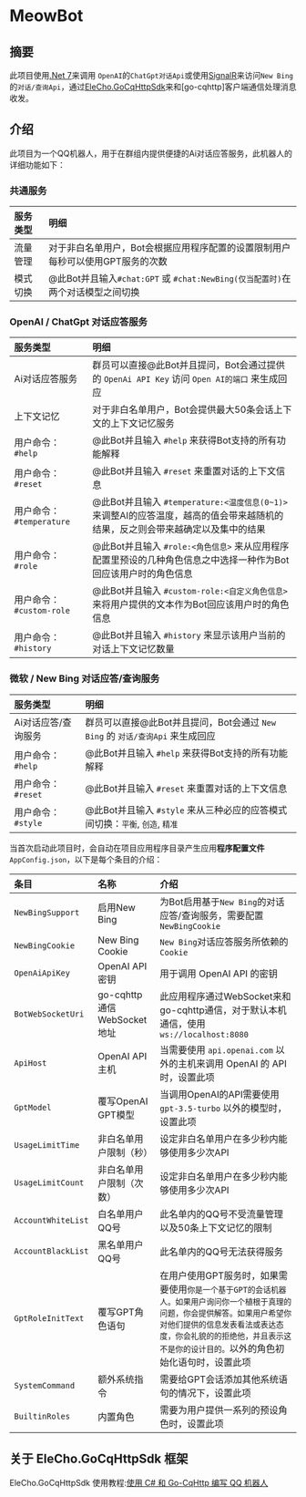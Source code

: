 # MeowBot

## 摘要

此项目使用[.Net 7](https://learn.microsoft.com/zh-cn/dotnet/core/whats-new/dotnet-7)来调用 `OpenAI`的`ChatGpt对话Api`或使用[SignalR](https://learn.microsoft.com/zh-cn/aspnet/signalr/overview/getting-started/introduction-to-signalr)来访问`New Bing`的`对话/查询Api`，通过[EleCho.GoCqHttpSdk](https://github.com/OrgEleCho/EleCho.GoCqHttpSdk)来和[go-cqhttp]客户端通信处理消息收发。

## 介绍

此项目为一个QQ机器人，用于在群组内提供便捷的Ai对话应答服务，此机器人的详细功能如下：

### 共通服务

服务类型|明细
:-|:-
流量管理|对于非白名单用户，Bot会根据应用程序配置的设置限制用户每秒可以使用GPT服务的次数
模式切换|@此Bot并且输入`#chat:GPT` 或 `#chat:NewBing(仅当配置时)`在两个对话模型之间切换

### OpenAI / ChatGpt 对话应答服务

服务类型|明细
:-|:-
Ai对话应答服务|群员可以直接@此Bot并且提问，Bot会通过提供的 `OpenAi API Key` 访问 `Open AI的端口` 来生成回应
上下文记忆|对于非白名单用户，Bot会提供最大50条会话上下文的上下文记忆服务
用户命令： `#help` |@此Bot并且输入 `#help` 来获得Bot支持的所有功能解释
用户命令： `#reset` |@此Bot并且输入 `#reset` 来重置对话的上下文信息
用户命令： `#temperature` |@此Bot并且输入 `#temperature:<温度信息(0~1)>` 来调整AI的应答温度，越高的值会带来越随机的结果，反之则会带来越确定以及集中的结果
用户命令： `#role` |@此Bot并且输入 `#role:<角色信息>` 来从应用程序配置里预设的几种角色信息之中选择一种作为Bot回应该用户时的角色信息
用户命令： `#custom-role` |@此Bot并且输入 `#custom-role:<自定义角色信息>` 来将用户提供的文本作为Bot回应该用户时的角色信息
用户命令： `#history` |@此Bot并且输入 `#history` 来显示该用户当前的对话上下文记忆数量

### 微软 / New Bing 对话应答/查询服务

服务类型|明细
:-|:-
Ai对话应答/查询服务|群员可以直接@此Bot并且提问，Bot会通过 `New Bing` 的 `对话/查询Api` 来生成回应
用户命令： `#help` |@此Bot并且输入 `#help` 来获得Bot支持的所有功能解释
用户命令： `#reset` |@此Bot并且输入 `#reset` 来重置对话的上下文信息
用户命令： `#style` |@此Bot并且输入 `#style` 来从三种必应的应答模式间切换：`平衡`, `创造`, `精准`

当首次启动此项目时，会自动在项目应用程序目录产生应用**程序配置文件** `AppConfig.json`，以下是每个条目的介绍：

条目|名称|介绍
:-|:-|:-
 `NewBingSupport` |启用New Bing|为Bot启用基于`New Bing`的对话应答/查询服务，需要配置`NewBingCookie`
 `NewBingCookie` |New Bing Cookie|`New Bing`对话应答服务所依赖的`Cookie`
 `OpenAiApiKey` |OpenAI API 密钥|用于调用 OpenAI API 的密钥
 `BotWebSocketUri` |go-cqhttp 通信WebSocket地址|此应用程序通过WebSocket来和go-cqhttp通信，对于默认本机通信，使用 `ws://localhost:8080`
 `ApiHost` |OpenAI API 主机|当需要使用 `api.openai.com` 以外的主机来调用 OpenAI 的 API 时，设置此项
 `GptModel` |覆写OpenAI GPT模型|当调用OpenAI的API需要使用 `gpt-3.5-turbo` 以外的模型时，设置此项
 `UsageLimitTime` |非白名单用户限制（秒）|设定非白名单用户在多少秒内能够使用多少次API
 `UsageLimitCount` |非白名单用户限制（次数）|设定非白名单用户在多少秒内能够使用多少次API
 `AccountWhiteList` |白名单用户QQ号|此名单内的QQ号不受流量管理以及50条上下文记忆的限制
 `AccountBlackList` |黑名单用户QQ号|此名单内的QQ号无法获得服务
 `GptRoleInitText` |覆写GPT角色语句|在用户使用GPT服务时，如果需要使用`你是一个基于GPT的会话机器人。如果用户询问你一个植根于真理的问题，你会提供解答。如果用户希望你对他们提供的信息发表看法或表达态度，你会礼貌的的拒绝他，并且表示这不是你的设计目的。`以外的角色初始化语句时，设置此项
 `SystemCommand` |额外系统指令|需要给GPT会话添加其他系统语句的情况下，设置此项
 `BuiltinRoles` |内置角色|需要为用户提供一系列的预设角色时，设置此项

## 关于 EleCho.GoCqHttpSdk 框架

EleCho.GoCqHttpSdk 使用教程:[使用 C# 和 Go-CqHttp 编写 QQ 机器人](https://www.bilibili.com/video/BV1P24y1V7XZ)
